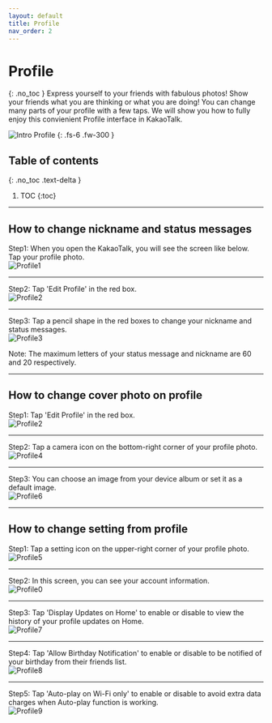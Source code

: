```yaml
---
layout: default
title: Profile
nav_order: 2
---
```


# Profile
{: .no_toc }
Express yourself to your friends with fabulous photos! Show your friends what you are thinking or what you are doing!
You can change many parts of your profile with a few taps. We will show you how to fully enjoy this convienient Profile interface in KakaoTalk.

![Intro Profile](https://github.com/jstyle5/KakaoTalk-English-Version-Guide/blob/gh-pages/assets/images/intro-profile.png?raw=true "PROFILE")
{: .fs-6 .fw-300 }

## Table of contents
{: .no_toc .text-delta }

1. TOC
{:toc}

---

## How to change nickname and status messages
Step1: When you open the KakaoTalk, you will see the screen like below. Tap your profile photo.
<br />
![Profile1](https://github.com/jstyle5/KakaoTalk-English-Version-Guide/blob/gh-pages/assets/images/profile/profile-1.png?raw=true "PROFILE1")

---

Step2: Tap 'Edit Profile' in the red box.
<br />
![Profile2](https://github.com/jstyle5/KakaoTalk-English-Version-Guide/blob/gh-pages/assets/images/profile/profile-2.png?raw=true "PROFILE2")

---

Step3: Tap a pencil shape in the red boxes to change your nickname and status messages.
<br />
![Profile3](https://github.com/jstyle5/KakaoTalk-English-Version-Guide/blob/gh-pages/assets/images/profile/profile-3.png?raw=true "PROFILE3")

Note: The maximum letters of your status message and nickname are 60 and 20 respectively.

---

## How to change cover photo on profile
Step1: Tap 'Edit Profile' in the red box.
<br />
![Profile2](https://github.com/jstyle5/KakaoTalk-English-Version-Guide/blob/gh-pages/assets/images/profile/profile-2.png?raw=true "PROFILE2")

---

Step2: Tap a camera icon on the bottom-right corner of your profile photo.
<br />
![Profile4](https://github.com/jstyle5/KakaoTalk-English-Version-Guide/blob/gh-pages/assets/images/profile/profile-4.png?raw=true "PROFILE4")

---

Step3: You can choose an image from your device album or set it as a default image.
<br />
![Profile6](https://github.com/jstyle5/KakaoTalk-English-Version-Guide/blob/gh-pages/assets/images/profile/profile-6.png?raw=true "PROFILE6")

---

## How to change setting from profile
Step1: Tap a setting icon on the upper-right corner of your profile photo.
<br />
![Profile5](https://github.com/jstyle5/KakaoTalk-English-Version-Guide/blob/gh-pages/assets/images/profile/profile-5.png?raw=true "PROFILE5")

---

Step2: In this screen, you can see your account information.
<br />
![Profile0](https://github.com/jstyle5/KakaoTalk-English-Version-Guide/blob/gh-pages/assets/images/profile/profile-0.png?raw=true "PROFILE0")

---

Step3: Tap 'Display Updates on Home' to enable or disable to view the history of your profile updates on Home.
<br />
![Profile7](https://github.com/jstyle5/KakaoTalk-English-Version-Guide/blob/gh-pages/assets/images/profile/profile-7.png?raw=true "PROFILE7")

---

Step4: Tap 'Allow Birthday Notification' to enable or disable to be notified of your birthday from their friends list.
<br />
![Profile8](https://github.com/jstyle5/KakaoTalk-English-Version-Guide/blob/gh-pages/assets/images/profile/profile-8.png?raw=true "PROFILE8")

---

Step5: Tap 'Auto-play on Wi-Fi only' to enable or disable to avoid extra data charges when Auto-play function is working.
<br />
![Profile9](https://github.com/jstyle5/KakaoTalk-English-Version-Guide/blob/gh-pages/assets/images/profile/profile-9.png?raw=true "PROFILE9")